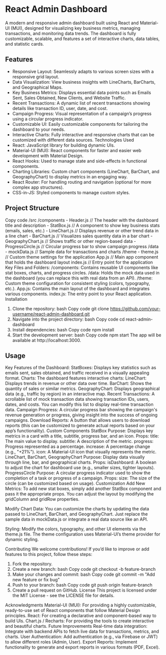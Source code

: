 # React Admin Dashboard
A modern and responsive admin dashboard built using React and Material-UI (MUI), designed for visualizing key business metrics, managing transactions, and monitoring data trends. The dashboard is fully customizable, scalable, and features a set of interactive charts, data tables, and statistic cards.

## Features
- Responsive Layout: Seamlessly adapts to various screen sizes with a responsive grid layout.
- Data Visualization: View business insights with LineCharts, BarCharts, and Geographical Maps.
- Key Business Metrics: Displays essential data points such as Emails Sent, Sales Obtained, New Clients, and Website Traffic.
- Recent Transactions: A dynamic list of recent transactions showing details like transaction ID, user, date, and cost.
- Campaign Progress: Visual representation of a campaign’s progress using a circular progress indicator.
- Customizable UI: Easily customizable components for tailoring the dashboard to your needs.
- Interactive Charts: Fully interactive and responsive charts that can be customized with different data sources.
Technologies Used
- React: JavaScript library for building dynamic UIs.
- Material-UI (MUI): React components for faster and easier web development with Material Design.
- React Hooks: Used to manage state and side-effects in functional components.
- Charting Libraries: Custom chart components (LineChart, BarChart, and GeographyChart) to display metrics in an engaging way.
- React Router: For handling routing and navigation (optional for more complex app structures).
- CSS-in-JS: Styled components to manage custom styles.
## Project Structure

Copy code
/src
  /components
    - Header.js         // The header with the dashboard title and description
    - StatBox.js        // A component to show key business stats (emails, sales, etc.)
    - LineChart.js       // Displays revenue or other trend data in a line chart
    - BarChart.js        // Visualizes sales quantity data in a bar chart
    - GeographyChart.js  // Shows traffic or other region-based data
    - ProgressCircle.js  // Circular progress bar to show campaign progress
  /data
    - mockData.js        // Sample data for transactions and charts
  /theme
    - theme.js           // Custom theme settings for the application
  App.js                  // Main app component that holds the dashboard layout
  index.js                // Entry point for the application
Key Files and Folders:
/components: Contains reusable UI components like stat boxes, charts, and progress circles.
/data: Holds the mock data used in the dashboard (you can replace this with real data from an API).
/theme: Custom theme configuration for consistent styling (colors, typography, etc.).
App.js: Contains the main layout of the dashboard and integrates various components.
index.js: The entry point to your React application.
Installation
1. Clone the repository:
bash
Copy code
git clone https://github.com/your-username/react-admin-dashboard.git
2. Navigate into the project directory:
bash
Copy code
cd react-admin-dashboard
3. Install dependencies:
bash
Copy code
npm install
4. Start the development server:
bash
Copy code
npm start
The app will be available at http://localhost:3000.

## Usage
Key Features of the Dashboard:
StatBoxes: Displays key statistics such as emails sent, sales obtained, and traffic received in a visually appealing format.
Charts: The dashboard features interactive charts:
LineChart: Displays trends in revenue or other data over time.
BarChart: Shows the quantity of sales or similar metrics.
GeographyChart: Displays geographical data (e.g., traffic by region) in an interactive map.
Recent Transactions: A scrollable list of mock transaction data showing transaction IDs, users, dates, and costs. You can modify this list to display real-time transaction data.
Campaign Progress: A circular progress bar showing the campaign's revenue generation or progress, giving insight into the success of ongoing campaigns.
Download Reports: A button that allows users to download reports (this can be customized to generate actual reports based on your app’s functionality).
Custom Components
StatBox
Purpose: Displays key metrics in a card with a title, subtitle, progress bar, and an icon.
Props:
title: The main value to display.
subtitle: A description of the metric.
progress: Progress represented as a percentage.
increase: A percentage change (e.g., "+21%").
icon: A Material-UI icon that visually represents the metric.
LineChart, BarChart, GeographyChart
Purpose: Display data visually through line, bar, and geographical charts.
Props:
isDashboard: A boolean to adjust the chart for dashboard use (e.g., smaller sizes, tighter layouts).
ProgressCircle
Purpose: A circular progress indicator used to show the completion of a task or progress of a campaign.
Props:
size: The size of the circle (can be customized based on usage).
Customization
Add New Metrics: To add new stat boxes, simply add another StatBox component and pass it the appropriate props. You can adjust the layout by modifying the gridColumn and gridRow properties.

Modify Chart Data: You can customize the charts by updating the data passed to LineChart, BarChart, and GeographyChart. Just replace the sample data in mockData.js or integrate a real data source like an API.

Styling: Modify the colors, typography, and other UI elements via the theme.js file. The theme configuration uses Material-UI’s theme provider for dynamic styling.

Contributing
We welcome contributions! If you’d like to improve or add features to this project, follow these steps:

1. Fork the repository.
2. Create a new branch:
bash
Copy code
git checkout -b feature-branch
3. Make your changes and commit:
bash
Copy code
git commit -m "Add new feature or fix bug"
4. Push to your branch:
bash
Copy code
git push origin feature-branch
5. Create a pull request on GitHub.
License
This project is licensed under the MIT License - see the LICENSE file for details.

Acknowledgments
Material-UI (MUI): For providing a highly customizable, ready-to-use set of React components that follow Material Design principles.
React: For creating a declarative and component-based way to build UIs.
Chart.js / Recharts: For providing the tools to create interactive and beautiful charts.
Future Improvements
Real-time data integration: Integrate with backend APIs to fetch live data for transactions, metrics, and charts.
User Authentication: Add authentication (e.g., via Firebase or JWT) to allow different roles (Admin, User).
Export Reports: Implement functionality to generate and export reports in various formats (PDF, Excel).